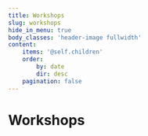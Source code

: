 ```yaml
---
title: Workshops
slug: workshops
hide_in_menu: true
body_classes: 'header-image fullwidth'
content:
    items: '@self.children'
    order:
        by: date
        dir: desc
    pagination: false
---
```


# Workshops
